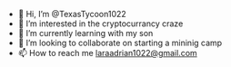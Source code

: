 - 👋 Hi, I’m @TexasTycoon1022
- 👀 I’m interested in the cryptocurrancy craze
- 🌱 I’m currently learning with my son
- 💞️ I’m looking to collaborate on starting a mininig camp
- 📫 How to reach me laraadrian1022@gmail.com

<!---
TexasTycoon1022/TexasTycoon1022 is a ✨ special ✨ repository because its `README.md` (this file) appears on your GitHub profile.
You can click the Preview link to take a look at your changes.
--->
